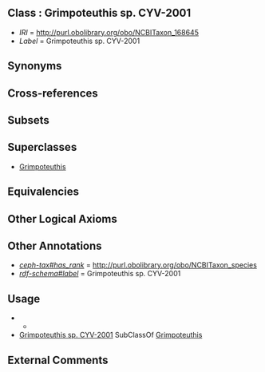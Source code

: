 
## Class : Grimpoteuthis sp. CYV-2001

 * *IRI* = http://purl.obolibrary.org/obo/NCBITaxon_168645
 * *Label* = Grimpoteuthis sp. CYV-2001

## Synonyms


## Cross-references


## Subsets


## Superclasses

 * [Grimpoteuthis](../../NCBITaxon/42/NCBITaxon_78442.md)

## Equivalencies


## Other Logical Axioms


## Other Annotations

 * *[ceph-tax#has_rank](../../ceph-tax#has/nk/ceph-tax#has_rank.md)* = http://purl.obolibrary.org/obo/NCBITaxon_species
 * *[rdf-schema#label](../../el/rdf-schema#label.md)* = Grimpoteuthis sp. CYV-2001

## Usage

 * -
 * [Grimpoteuthis sp. CYV-2001](../../NCBITaxon/45/NCBITaxon_168645.md) SubClassOf [Grimpoteuthis](../../NCBITaxon/42/NCBITaxon_78442.md)

## External Comments


